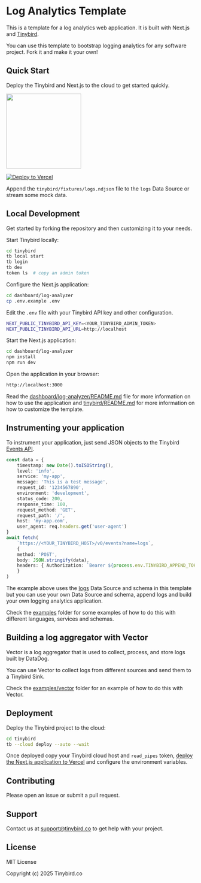 # Log Analytics Template

This is a template for a log analytics web application. It is built with Next.js and [Tinybird](https://tinybird.co).

You can use this template to bootstrap logging analytics for any software project. Fork it and make it your own!

## Quick Start

Deploy the Tinybird and Next.js to the cloud to get started quickly.

<p align="left">
  <a href="https://app.tinybird.co?starter_kit=https://github.com/tinybirdco/log-analytics-template/tinybird">
    <img width="200" src="https://img.shields.io/badge/Deploy%20to-Tinybird-25283d?style=flat&labelColor=25283d&color=27f795&logo=data:image/svg+xml;base64,PHN2ZyB2aWV3Qm94PSIwIDAgNTAwIDUwMCIgeG1sbnM9Imh0dHA6Ly93d3cudzMub3JnLzIwMDAvc3ZnIj48cGF0aCBkPSJNNTAwIDQyLjhsLTE1Ni4xLTQyLjgtNTQuOSAxMjIuN3pNMzUwLjcgMzQ1LjRsLTE0Mi45LTUxLjEtODMuOSAyMDUuN3oiIGZpbGw9IiNmZmYiIG9wYWNpdHk9Ii42Ii8+PHBhdGggZD0iTTAgMjE5LjlsMzUwLjcgMTI1LjUgNTcuNS0yNjguMnoiIGZpbGw9IiNmZmYiLz48L3N2Zz4=" />
  </a>
</p>

[![Deploy to Vercel](https://vercel.com/button)](https://vercel.com/new/clone?repository-url=https%3A%2F%2Fgithub.com%2Ftinybirdco%2Flog-analytics-template&project-name=tinybird-log-analytics-template&repository-name=tinybird-log-analytics-template&demo-description=Custom%20analytics%20for%20your%20application%20logs%20using%20Tinybird&demo-url=http%3A%2F%2Flog-analytics.tinybird.co&demo-image=//github.com/tinybirdco/log-analytics-starter-kit/blob/main/dashboard/public/banner.png?raw=true&root-directory=dashboard&integration-ids=oac_uoH2YyxhaS1H6UYvtuRbRbDY)

Append the `tinybird/fixtures/logs.ndjson` file to the `logs` Data Source or stream some mock data.

## Local Development

Get started by forking the repository and then customizing it to your needs.

Start Tinybird locally:

```bash
cd tinybird
tb local start
tb login
tb dev
token ls  # copy an admin token
```

Configure the Next.js application:

```bash
cd dashboard/log-analyzer
cp .env.example .env
```

Edit the `.env` file with your Tinybird API key and other configuration.

```bash
NEXT_PUBLIC_TINYBIRD_API_KEY=<YOUR_TINYBIRD_ADMIN_TOKEN>
NEXT_PUBLIC_TINYBIRD_API_URL=http://localhost
```

Start the Next.js application:

```bash
cd dashboard/log-analyzer
npm install
npm run dev
```

Open the application in your browser:

```bash
http://localhost:3000
```

Read the [dashboard/log-analyzer/README.md](./dashboard/log-analyzer/README.md) file for more information on how to use the application and [tinybird/README.md](./tinybird/README.md) for more information on how to customize the template.

## Instrumenting your application

To instrument your application, just send JSON objects to the Tinybird [Events API](https://www.tinybird.co/docs/get-data-in/ingest-apis/events-api).

```typescript
const data = {
    timestamp: new Date().toISOString(),
    level: 'info',
    service: 'my-app',
    message: 'This is a test message',
    request_id: '1234567890',
    environment: 'development',
    status_code: 200,
    response_time: 100,
    request_method: 'GET',
    request_path: '/',
    host: 'my-app.com',
    user_agent: req.headers.get('user-agent')
}
await fetch(
    `https://<YOUR_TINYBIRD_HOST>/v0/events?name=logs`,
    {
    method: 'POST',
    body: JSON.stringify(data),
    headers: { Authorization: `Bearer ${process.env.TINYBIRD_APPEND_TOKEN}` },
    }
)
```

The example above uses the [logs](./tinybird/datasources/logs.datasource) Data Source and schema in this template but you can use your own Data Source and schema, append logs and build your own logging analytics application.

Check the [examples](./examples) folder for some examples of how to do this with different languages, services and schemas.

## Building a log aggregator with Vector

Vector is a log aggregator that is used to collect, process, and store logs built by DataDog.

You can use Vector to collect logs from different sources and send them to a Tinybird Sink.

Check the [examples/vector](./examples/vector) folder for an example of how to do this with Vector.

## Deployment

Deploy the Tinybird project to the cloud:

```bash
cd tinybird
tb --cloud deploy --auto --wait
```

Once deployed copy your Tinybird cloud host and `read_pipes` token, [deploy the Next.js application to Vercel](https://vercel.com/new/clone?repository-url=https%3A%2F%2Fgithub.com%2Ftinybirdco%2Flog-analytics-template&project-name=tinybird-log-analytics-template&repository-name=tinybird-log-analytics-template&demo-description=Custom%20analytics%20for%20your%20application%20logs%20using%20Tinybird&demo-url=http%3A%2F%2Flog-analytics.tinybird.co&demo-image=//github.com/tinybirdco/log-analytics-starter-kit/blob/main/dashboard/public/banner.png?raw=true&root-directory=dashboard&integration-ids=oac_uoH2YyxhaS1H6UYvtuRbRbDY) and configure the environment variables.

## Contributing

Please open an issue or submit a pull request.

## Support

Contact us at [support@tinybird.co](mailto:support@tinybird.co) to get help with your project.

## License

MIT License

Copyright (c) 2025 Tinybird.co
